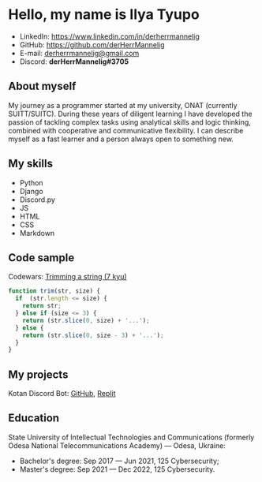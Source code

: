 # Hello, my name is Ilya Tyupo
- LinkedIn: <https://www.linkedin.com/in/derherrmannelig>
- GitHub: <https://github.com/derHerrMannelig>
- E-mail: <derherrmannelig@gmail.com>
- Discord: **derHerrMannelig#3705**
## About myself
My journey as a programmer started at my university, ONAT (currently SUITT/SUITC). During these years of diligent learning I have developed the passion of tackling complex tasks using analytical skills and logic thinking, combined with cooperative and communicative flexibility. I can describe myself as a fast learner and a person always open to something new.
## My skills
- Python
- Django
- Discord.py
- JS
- HTML
- CSS
- Markdown
## Code sample 
Codewars: [Trimming a string (7 kyu)](https://www.codewars.com/kata/563fb342f47611dae800003c)
```javascript
function trim(str, size) {
  if  (str.length <= size) {
    return str;
  } else if (size <= 3) {
    return (str.slice(0, size) + '...');
  } else {
    return (str.slice(0, size - 3) + '...');
  }
}
```
## My projects
Kotan Discord Bot: [GitHub](https://github.com/derHerrMannelig/Kotan-Discord-Bot), [Replit](https://replit.com/@derHerrMannelig/Kotan-Discord-Bot)
## Education
State University of Intellectual Technologies and Communications (formerly Odesa National Telecommunications Academy) — Odesa, Ukraine:
- Bachelor's degree: Sep 2017 — Jun 2021, 125 Cybersecurity;
- Master's degree: Sep 2021 — Dec 2022, 125 Cybersecurity.